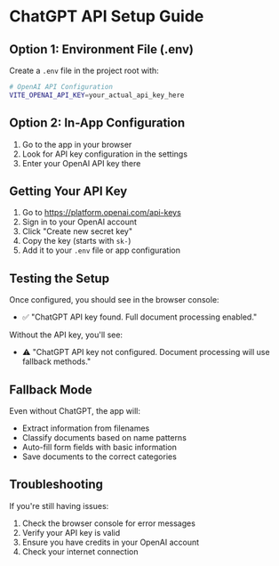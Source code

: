 # ChatGPT API Setup Guide

## Option 1: Environment File (.env)

Create a `.env` file in the project root with:

```bash
# OpenAI API Configuration
VITE_OPENAI_API_KEY=your_actual_api_key_here
```

## Option 2: In-App Configuration

1. Go to the app in your browser
2. Look for API key configuration in the settings
3. Enter your OpenAI API key there

## Getting Your API Key

1. Go to https://platform.openai.com/api-keys
2. Sign in to your OpenAI account
3. Click "Create new secret key"
4. Copy the key (starts with `sk-`)
5. Add it to your `.env` file or app configuration

## Testing the Setup

Once configured, you should see in the browser console:

- ✅ "ChatGPT API key found. Full document processing enabled."

Without the API key, you'll see:

- ⚠️ "ChatGPT API key not configured. Document processing will use fallback methods."

## Fallback Mode

Even without ChatGPT, the app will:

- Extract information from filenames
- Classify documents based on name patterns
- Auto-fill form fields with basic information
- Save documents to the correct categories

## Troubleshooting

If you're still having issues:

1. Check the browser console for error messages
2. Verify your API key is valid
3. Ensure you have credits in your OpenAI account
4. Check your internet connection
